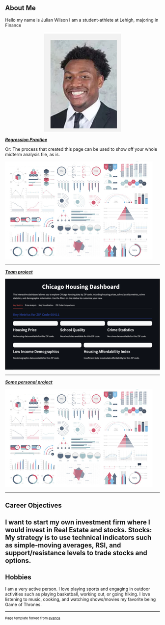 ## About Me

Hello my name is Julian Wilson
I am a student-athlete at Lehigh, majoring in Finance

<!-- Upload your own photo and change the path -->

<p style="text-align:center;">
  <img class="img-circle" src="images/headshot.jpg" width="50%">
</p>

_**[Regression Practice](Regression_practice)**_

Or: The process that created this page can be used to show off your whole midterm analysis file, as is.

<img src="images/dummy_thumbnail.jpg?raw=true"/>

---

_**[Team project](https://finalprojectmichael.streamlit.app/)**_

<img src="images/Website.png?raw=true"/>

---

_**[Some personal project](/pdf/sample_presentation.pdf)**_

<img src="images/dummy_thumbnail.jpg?raw=true"/>

---

## Career Objectives
I want to start my own investment firm where I would invest in Real Estate and stocks.
Stocks: My strategy is to use technical indicators such as simple-moving averages, RSI, and support/resistance levels to trade stocks and options. 
---

## Hobbies

I am a very active person. I love playing sports and engaging in outdoor activities such as playing basketball, working out, or going hiking.
I love listening to music, cooking, and watching shows/movies my favorite being Game of Thrones. 

---
<p style="font-size:11px">Page template forked from <a href="https://github.com/evanca/quick-portfolio">evanca</a></p>
<!-- Remove above link if you don't want to attibute -->
